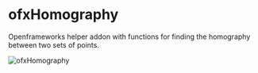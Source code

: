 # ofxHomography #
Openframeworks helper addon with functions for finding the homography between two sets of points. 

![ofxHomography](https://github.com/paulobarcelos/ofxHomography/raw/master/screenshots/example.png)
